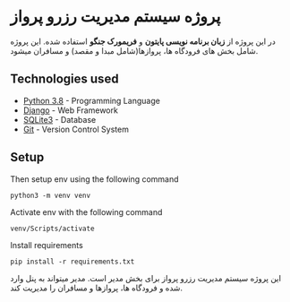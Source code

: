 # پروژه سیستم مدیریت رزرو پرواز
در این پروژه از **زبان برنامه نویسی پایتون** و **فریمورک جنگو** استفاده شده.
این پروژه شامل بخش های فرودگاه ها، پروازها(شامل مبدا و مقصد) و مسافران میشود.

## Technologies used
- [Python 3.8](https://www.python.org/) - Programming Language
- [Django](https://docs.djangoproject.com/en/4.0/releases/4.0/) - Web Framework
- [SQLite3](https://www.sqlite.org/) - Database
- [Git](https://git-scm.com/doc) - Version Control System

## Setup

Then setup env using the following command
```
python3 -m venv venv
```
Activate env with the following command
```
venv/Scripts/activate
```
Install requirements
```
pip install -r requirements.txt
```

 
این پروژه سیستم مدیریت رزرو پرواز برای بخش مدیر است.
مدیر میتواند به پنل وارد شده و فرودگاه ها، پروازها و مسافران را مدیریت کند.
